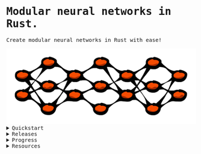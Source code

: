 <body style="font-family:monospace;">

# Modular neural networks in Rust.

Create modular neural networks in Rust with ease!

<img src="https://raw.githubusercontent.com/hallvardnmbu/neurons/main/documentation/neurons-long.svg">

<details>
  <summary>Quickstart</summary>

  ## Create a network

  ```rust
  use neurons::{activation, network, objective, optimizer, tensor};

  fn main() {

      // New feedforward network with four inputs
      let mut network = network::Network::new(tensor::Shape::Dense(4));

      // Dense(output, activation, bias, Some(dropout))
      network.dense(100, activation::Activation::ReLU, false, None);

      // Convolution(filters, kernel, stride, padding, activation, Some(dropout))
      network.convolution(5, (5, 5), (1, 1), (1, 1), activation::Activation::ReLU, None);

      // Maxpool(kernel, stride)
      network.maxpool((2, 2), (2, 2));

      // Dense(output, activation, bias, Some(dropout))
      network.dense(10, activation::Activation::Softmax, false, None);

      network.set_optimizer(
          optimizer::Optimizer::AdamW(
              optimizer::AdamW {
                  learning_rate: 0.001,
                  beta1: 0.9,
                  beta2: 0.999,
                  epsilon: 1e-8,
                  decay: 0.01,

                  // To be filled by the network:
                  momentum: vec![],
                  velocity: vec![],
              }
          )
      );
      network.set_objective(
          objective::Objective::MSE,                    // Objective function
          Some((-1f32, 1f32))                           // Gradient clipping
      );

      println!("{}", network);

      let (x, y) = {  };                                // Load data
      let validation = 0.2;     // 20% of the passed data will be used for validation
      let batch = 32;           // Batch size
      let epochs = 1000;        // Number of epochs
      let print = Some(10);     // Print every 10th epoch
      let (train_loss, val_loss) = network.learn(x, y, validation, batch, epochs, print);
  }
  ```

  ## Examples

  Examples can be found in the `examples` directory.

</details>

<details>
  <summary>Releases</summary>

  ## 0.3.0 (Batched training; parallelization)

  * Batched training (`network::Network::learn`)
  * Parallelization of batches (`rayon`)

  ### Benchmarking example/example_benchmark.rs

  ```raw
  v0.3.0: 0.318811179s (6.95x speedup)
  v0.2.2: 2.218362758s
  ```

  ## 0.2.2 (Convolution)

  * Convolutional layer
  * Improved documentation

  ## 0.2.0 (Feedback)

  * Feedback connections

  ## 0.1.5

  * Improved documentation

  ## 0.1.1

  * Custom tensor struct
  * Unit tests

  ## 0.1.0 (Dense)

  * Dense feedforward network
  * Activation functions
  * Objective functions
  * Optimization techniques

</details>

<details>
  <summary>Progress</summary>

  ## Layer types
    - [x] Dense
    - [x] Convolutional
      - [x] Forward pass
        - [x] Padding
        - [x] Stride
        - [ ] Dilation
      - [x] Backward pass
        - [x] Padding
        - [x] Stride
        - [ ] Dilation
      - [x] Max pooling

  ## Activation functions
    - [x] Linear
    - [x] Sigmoid
    - [x] Tanh
    - [x] ReLU
    - [x] LeakyReLU
    - [x] Softmax

  ## Objective functions
    - [x] AE
    - [x] MAE
    - [x] MSE
    - [x] RMSE
    - [x] CrossEntropy
    - [x] BinaryCrossEntropy
    - [x] KLDivergence

  ## Optimization techniques
    - [x] SGD
    - [x] SGDM
    - [x] Adam
    - [x] AdamW
    - [x] RMSprop
    - [x] Minibatch

  ## Architecture
    - [x] Feedforward (dubbed `Network`)
    - [x] Convolutional
    - [ ] Recurrent
    - [ ] Feedback connections
      - [x] Dense to Dense
      - [ ] Dense to Convolutional
      - [ ] Convolutional to Dense
      - [ ] Convolutional to Convolutional

  ## Regularization
    - [x] Dropout
    - [ ] Batch normalization
    - [ ] Early stopping

  ## Parallelization
    - [x] Parallelization of batches
    - [ ] Other parallelization?
      - NOTE: Slowdown when parallelizing _everything_ (commit: 1f94cea56630a46d40755af5da20714bc0357146).

  ## Testing
    - [x] Unit tests
      - [x] Thorough testing of algebraic operations
      - [x] Thorough testing of activation functions
      - [x] Thorough testing of objective functions
      - [x] Thorough testing of optimization techniques
      - [ ] Thorough testing of feedback scaling (wrt. gradients)
    - [ ] Integration tests
      - [x] Network forward pass
      - [x] Network backward pass
      - [ ] Network training (i.e., weight updates)

  ## Examples
    - [x] XOR
    - [x] Iris
      - [x] MLP
      - [ ] MLP + Feedback
    - [ ] Linear regression
      - [ ] MLP
      - [ ] MLP + Feedback
    - [ ] Classification TBA.
      - [ ] MLP
      - [ ] MLP + Feedback
    - [ ] MNIST
      - [ ] MLP
      - [ ] MLP + Feedback
      - [x] CNN
      - [ ] CNN + Feedback
    - [ ] CIFAR-10
      - [ ] CNN
      - [ ] CNN + Feedback

  ## Other
    - [x] Documentation
    - [x] Custom random weight initialization
    - [x] Custom tensor type
    - [x] Plotting
    - [x] Data from file
      - [ ] General data loading functionality
    - [x] Custom icon/image for documentation
    - [x] Custom stylesheet for documentation
    - [ ] Type conversion (e.g. f32, f64)
    - [ ] Network type specification (e.g. f32, f64)
    - [ ] Saving and loading
      - [ ] Single layer weights
      - [ ] Entire network weights
      - [ ] Custom (binary) file format, with header explaining contents
    - [ ] Logging
    - [x] Add number of parameters when displaying `Network`

</details>

<details>
  <summary>Resources</summary>

  ## Sources

  * [backpropagation](https://towardsdatascience.com/backpropagation-from-scratch-how-neural-networks-really-work-36ee4af202bf)
  * [softmax](https://e2eml.school/softmax)
  * [momentum](https://pytorch.org/docs/stable/generated/torch.optim.SGD.html)
  * [Adam](https://pytorch.org/docs/stable/generated/torch.optim.Adam.html)
  * [AdamW](https://pytorch.org/docs/stable/generated/torch.optim.AdamW.html)
  * [RMSprop](https://pytorch.org/docs/stable/generated/torch.optim.RMSprop.html)
  * [backpropagation convolution 1](https://deeplearning.cs.cmu.edu/F21/document/recitation/Recitation5/CNN_Backprop_Recitation_5_F21.pdf)
  * [backpropagation convolution 2](https://www.jefkine.com/general/2016/09/05/backpropagation-in-convolutional-neural-networks/)
  * [backpropagation convolution 3](https://sites.cc.gatech.edu/classes/AY2021/cs7643_spring/assets/L11_CNNs.pdf)

  ### Tools used

  * [GitHub Copilot](https://github.com/features/copilot)
  * [ChatGPT](https://chatgpt.com)
  * [Mistral](https://chat.mistral.ai/chat)
  * [Claude](https://claude.ai)

  ## Inspiration

  * [candle](https://github.com/huggingface/candle/tree/main)
  * [rust-simple-nn](https://github.com/danhper/rust-simple-nn/tree/master)

</details>

</body>
